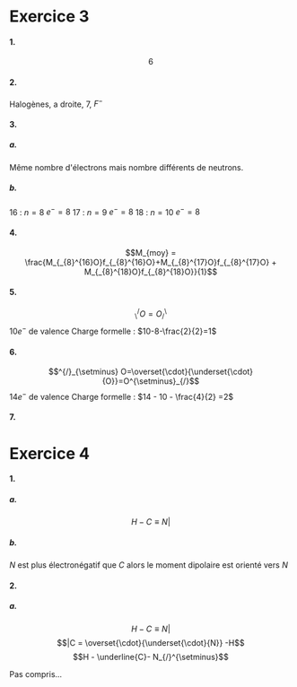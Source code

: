# Exercice 3
#### 1.
$$6$$
#### 2.
Halogènes, a droite, $7$, $F^{-}$

#### 3.
##### a.
Même nombre d'électrons mais nombre différents de neutrons.
##### b.
16 : $n=8$ $e^{-}=8$
$17$ : $n=  9$ $e^{-} = 8$
$18$ : $n=10$ $e^{-}=8$

#### 4.
$$M_{moy} = \frac{M_{_{8}^{16}O}f_{_{8}^{16}O}+M_{_{8}^{17}O}f_{_{8}^{17}O} + M_{_{8}^{18}O}f_{_{8}^{18}O}}{1}$$

#### 5.
$$_\setminus^{/} O=O ^\setminus _{/}$$
$10 e^{-}$ de valence
Charge formelle : $10-8-\frac{2}{2}=1$

#### 6.
$$^{/}_{\setminus} O=\overset{\cdot}{\underset{\cdot}{O}}=O^{\setminus}_{/}$$
$14e^{-}$ de valence
Charge formelle : $14 - 10 - \frac{4}{2} =2$

#### 7.


# Exercice 4
#### 1.
##### a.
$$H -C \equiv N | $$

##### b.
$N$ est plus électronégatif que $C$ alors le moment dipolaire est orienté vers $N$ 

#### 2.
##### a.
$$H -C \equiv N | $$
$$|C = \overset{\cdot}{\underset{\cdot}{N}} -H$$
$$H - \underline{C}- N_{/}^{\setminus}$$

Pas compris...
